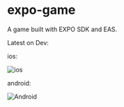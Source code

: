 # expo-game

A game built with EXPO SDK and EAS.

Latest on Dev:

ios:

![ios](https://qr.expo.dev/eas-update?updateId=45734671-960c-4e71-b6ef-3396d1b04adf&appScheme=exp&host=u.expo.dev)

android:

![Android](https://qr.expo.dev/eas-update?updateId=1e602c4f-e6e8-4970-8683-6c4c60fbc518&appScheme=exp&host=u.expo.dev)
